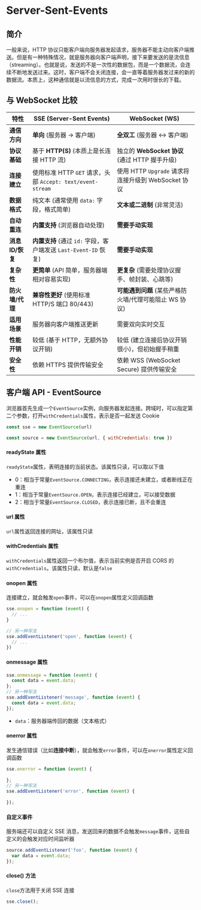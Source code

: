 # Server-Sent-Events

## 简介

一般来说，HTTP 协议只能客户端向服务器发起请求，服务器不能主动向客户端推送。但是有一种特殊情况，就是服务器向客户端声明，接下来要发送的是流信息（streaming）。也就是说，发送的不是一次性的数据包，而是一个数据流，会连续不断地发送过来。这时，客户端不会关闭连接，会一直等着服务器发过来的新的数据流。本质上，这种通信就是以流信息的方式，完成一次用时很长的下载。

## 与 WebSocket 比较

| 特性             | SSE (Server-Sent Events)                                     | WebSocket (WS)                                         |
| ---------------- | ------------------------------------------------------------ | ------------------------------------------------------ |
| **通信方向**     | **单向** (服务器 -> 客户端)                                  | **全双工** (服务器 <-> 客户端)                         |
| **协议基础**     | 基于 **HTTP(S)** (本质上是长连接 HTTP 流)                    | 独立的 **WebSocket 协议** (通过 HTTP 握手升级)         |
| **连接建立**     | 使用标准 HTTP `GET` 请求，头部 `Accept: text/event-stream`   | 使用 HTTP `Upgrade` 请求将连接升级到 WebSocket 协议    |
| **数据格式**     | 纯文本 (通常使用 `data:` 字段，格式简单)                     | **文本或二进制** (非常灵活)                            |
| **自动重连**     | **内置支持** (浏览器自动处理)                                | **需要手动实现**                                       |
| **消息 ID/恢复** | **内置支持** (通过 `id:` 字段，客户端发送 `Last-Event-ID` 恢复) | **需要手动实现**                                       |
| **复杂性**       | **更简单** (API 简单，服务器端相对容易实现)                  | **更复杂** (需要处理协议握手、帧封装、心跳等)          |
| **防火墙/代理**  | **兼容性更好** (使用标准 HTTP/S 端口 80/443)                 | **可能遇到问题** (某些严格防火墙/代理可能阻止 WS 协议) |
| **适用场景**     | 服务器向客户端推送更新                                       | 需要双向实时交互                                       |
| **性能开销**     | 较低 (基于 HTTP，无额外协议开销)                             | 较低 (建立连接后协议开销很小)，但初始握手稍重          |
| **安全性**       | 依赖 HTTPS 提供传输安全                                      | 依赖 WSS (WebSocket Secure) 提供传输安全               |

## 客户端 API - EventSource

浏览器首先生成一个`EventSource`实例，向服务器发起连接。跨域时，可以指定第二个参数，打开`withCredentials`属性，表示是否一起发送 Cookie

```js
const sse = new EventSource(url)
```

```js
const source = new EventSource(url, { withCredentials: true })
```

#### readyState 属性

`readyState`属性，表明连接的当前状态。该属性只读，可以取以下值

- 0：相当于常量`EventSource.CONNECTING`，表示连接还未建立，或者断线正在重连
- 1：相当于常量`EventSource.OPEN`，表示连接已经建立，可以接受数据
- 2：相当于常量`EventSource.CLOSED`，表示连接已断，且不会重连

#### url 属性

`url`属性返回连接的网址，该属性只读

#### withCredentials 属性

`withCredentials`属性返回一个布尔值，表示当前实例是否开启 CORS 的`withCredentials`。该属性只读，默认是`false`

#### onopen 属性

连接建立，就会触发`open`事件，可以在`onopen`属性定义回调函数

```js
sse.onopen = function (event) {
  // ...
}

// 另一种写法
sse.addEventListener('open', function (event) {
  // ...
})
```

#### onmessage 属性

```js
sse.onmessage = function (event) {
  const data = event.data;
};
// 另一种写法
sse.addEventListener('message', function (event) {
  const data = event.data;
});
```

- `data`：服务器端传回的数据（文本格式）

#### onerror 属性

发生通信错误（比如**连接中断**），就会触发`error`事件，可以在`onerror`属性定义回调函数

```js
sse.onerror = function (event) {
  
};
// 另一种写法
sse.addEventListener('error', function (event) {
  
});
```

#### 自定义事件

服务端还可以自定义 SSE 消息，发送回来的数据不会触发`message`事件，这些自定义的会触发对应时间监听器

```js
source.addEventListener('foo', function (event) {
  var data = event.data;
});
```

#### close() 方法

`close`方法用于关闭 SSE 连接

```js
sse.close();
```

